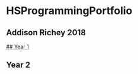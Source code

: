 # HSProgrammingPortfolio
## Addison Richey 2018
[##   Year 1](https://littlerichey.github.io/Programming1Portfolio2016-17/hacknslash)
##   Year 2

